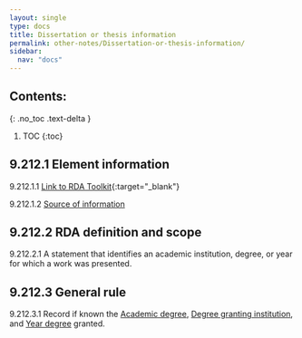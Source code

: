 ```yaml
---
layout: single
type: docs
title: Dissertation or thesis information
permalink: other-notes/Dissertation-or-thesis-information/
sidebar:
  nav: "docs"
---
```


## Contents:
{: .no_toc .text-delta }

1. TOC
{:toc}

## 9.212.1 Element information

<a name="9.212.1.1">9.212.1.1</a> [Link to RDA Toolkit](https://beta.rdatoolkit.org/Content/Index?externalId=en-US_ala-cee24c77-b8b3-37ec-a34d-c3be11f2b504){:target="_blank"}

<a name="9.212.1.2">9.212.1.2</a> [Source of information](/DCRMR/other-notes/)

## 9.212.2 RDA definition and scope

<a name="9.212.2.1">9.212.2.1</a> A statement that identifies an academic institution, degree, or year for which a work was presented.

## 9.212.3 General rule

<a name="9.212.3.1">9.212.3.1</a> Record if known the [Academic degree](/DCRMR/other-notes/Academic-degree/), [Degree granting institution](/DCRMR/other-notes/Degree-granting-institution/), and [Year degree](/DCRMR/other-notes/Year-degree-granted/) granted. 
